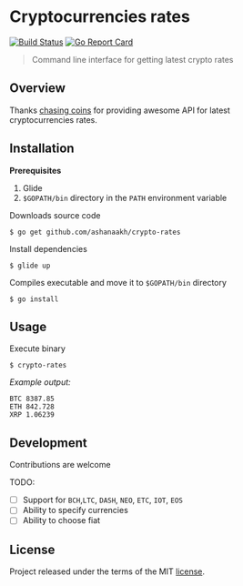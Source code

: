 [travis]: https://travis-ci.org/ashanaakh/crypto-rates
[goreport]: https://goreportcard.com/report/github.com/ashanaakh/crypto-rates
[license]: ./LICENSE

# Cryptocurrencies rates
[![Build Status](https://travis-ci.org/ashanaakh/crypto-rates.svg?branch=master)][travis]
[![Go Report Card](https://goreportcard.com/badge/github.com/ashanaakh/cryptio-api)][goreport]


> Command line interface for getting latest crypto rates

## Overview

Thanks [chasing coins](https://chasing-coins.com) for providing awesome API for latest cryptocurrencies rates.

## Installation

**Prerequisites**

1. Glide
2. `$GOPATH/bin` directory in the `PATH` environment variable

Downloads source code

```
$ go get github.com/ashanaakh/crypto-rates
```

Install dependencies

```
$ glide up
```

Compiles executable and move it to `$GOPATH/bin` directory

```
$ go install
```

## Usage

Execute binary

```
$ crypto-rates
```

*Example output:*

```
BTC 8387.85
ETH 842.728
XRP 1.06239
```

## Development

Contributions are welcome

TODO:
- [ ] Support for `BCH`,`LTC`, `DASH`, `NEO`, `ETC`, `IOT`, `EOS`
- [ ] Ability to specify currencies
- [ ] Ability to choose fiat

## License
Project released under the terms of the MIT [license][license].
